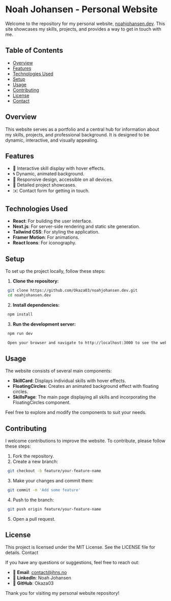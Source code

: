 # Noah Johansen - Personal Website

Welcome to the repository for my personal website, [noahjohansen.dev](https://github.com/Okaza03/noahjohansen.dev). This site showcases my skills, projects, and provides a way to get in touch with me.

## Table of Contents

- [Overview](#overview)
- [Features](#features)
- [Technologies Used](#technologies-used)
- [Setup](#setup)
- [Usage](#usage)
- [Contributing](#contributing)
- [License](#license)
- [Contact](#contact)

## Overview

This website serves as a portfolio and a central hub for information about my skills, projects, and professional background. It is designed to be dynamic, interactive, and visually appealing.

## Features

- 🎨 Interactive skill display with hover effects.
- 🌀 Dynamic, animated background.
- 📱 Responsive design, accessible on all devices.
- 💼 Detailed project showcases.
- ✉️ Contact form for getting in touch.

## Technologies Used

- **React**: For building the user interface.
- **Next.js**: For server-side rendering and static site generation.
- **Tailwind CSS**: For styling the application.
- **Framer Motion**: For animations.
- **React Icons**: For iconography.

## Setup

To set up the project locally, follow these steps:

1. **Clone the repository:**

```sh
 git clone https://github.com/Okaza03/noahjohansen.dev.git
 cd noahjohansen.dev

```

2. **Install dependencies:**

```sh
 npm install

```

3. **Run the development server:**

```sh
 npm run dev

 Open your browser and navigate to http://localhost:3000 to see the website in action.
```

## Usage

The website consists of several main components:

- **SkillCard**: Displays individual skills with hover effects.
- **FloatingCircles**: Creates an animated background effect with floating circles.
- **SkillsPage**: The main page displaying all skills and incorporating the FloatingCircles component.

Feel free to explore and modify the components to suit your needs.

## Contributing

I welcome contributions to improve the website. To contribute, please follow these steps:

1.  Fork the repository.
2.  Create a new branch:

```sh
 git checkout -b feature/your-feature-name
```

3. Make your changes and commit them:

```sh
 git commit -m 'Add some feature'
```

4. Push to the branch:

```sh
 git push origin feature/your-feature-name
```

5.  Open a pull request.

## License

This project is licensed under the MIT License. See the LICENSE file for details.
Contact

If you have any questions or suggestions, feel free to reach out:

- 📧 **Email**: contact@jhns.no
- 🔗 **LinkedIn**: Noah Johansen
- 🐙 **GitHub**: Okaza03

Thank you for visiting my personal website repository!
